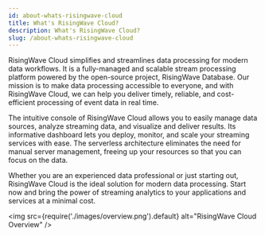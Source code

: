 ```yaml
---
id: about-whats-risingwave-cloud
title: What's RisingWave Cloud?
description: What's RisingWave Cloud?
slug: /about-whats-risingwave-cloud
---
```


RisingWave Cloud simplifies and streamlines data processing for modern data workflows. It is a fully-managed and scalable stream processing platform powered by the open-source project, RisingWave Database. Our mission is to make data processing accessible to everyone, and with RisingWave Cloud, we can help you deliver timely, reliable, and cost-efficient processing of event data in real time.

The intuitive console of RisingWave Cloud allows you to easily manage data sources, analyze streaming data, and visualize and deliver results. Its informative dashboard lets you deploy, monitor, and scale your streaming services with ease. The serverless architecture eliminates the need for manual server management, freeing up your resources so that you can focus on the data.

Whether you are an experienced data professional or just starting out, RisingWave Cloud is the ideal solution for modern data processing. Start now and bring the power of streaming analytics to your applications and services at a minimal cost.

<rollButton text="Quickstart" cloud="quickstart" block/>
<p></p>

<img
  src={require('./images/overview.png').default}
  alt="RisingWave Cloud Overview"
/>